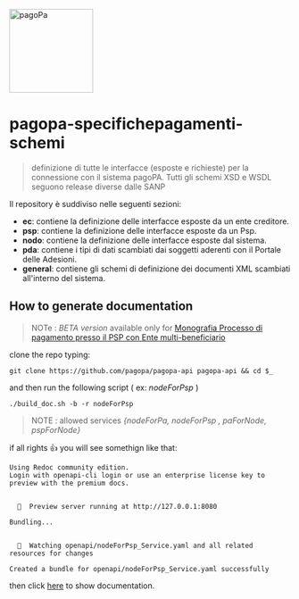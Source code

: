 <img width="150px"  src="https://www.cittametropolitana.genova.it/sites/default/files/siti-tematici/Logo%20PagoPA.jpg" title="pagoPa" alt="pagoPa"></a>
# pagopa-specifichepagamenti-schemi


> definizione di tutte le interfacce (esposte e richieste) per la connessione con il sistema pagoPA.
> Tutti gli schemi XSD e WSDL seguono release diverse dalle SANP

Il repository è suddiviso nelle seguenti sezioni:

* **ec**: contiene la definizione delle interfacce esposte da un ente creditore.
* **psp**: contiene la definizione delle interfacce esposte da un Psp.
* **nodo**: contiene la definizione delle interfacce esposte dal sistema.
* **pda**: contiene i tipi di dati scambiati dai soggetti aderenti con il Portale delle Adesioni.
* **general**: contiene gli schemi di definizione dei documenti XML scambiati all'interno del sistema.


## How to generate documentation 
> NOTe : _BETA version_ available only for [Monografia Processo di pagamento presso il PSP con Ente multi-beneficiario](https://docs.google.com/document/d/1qmQ12SfkhjJGss--d5mQwqrcMCb9pF4JHj-k8w8X9jM/view)


clone the repo typing:
```
git clone https://github.com/pagopa/pagopa-api pagopa-api && cd $_
```

and then run the following script ( ex: _nodeForPsp_ )
```
./build_doc.sh -b -r nodeForPsp
```
> NOTE : allowed services _{nodeForPa, nodeForPsp , paForNode, pspForNode}_

if all rights 👍 you will see somethign like that:
```
Using Redoc community edition.
Login with openapi-cli login or use an enterprise license key to preview with the premium docs.


  🔎  Preview server running at http://127.0.0.1:8080

Bundling...


  👀  Watching openapi/nodeForPsp_Service.yaml and all related resources for changes

Created a bundle for openapi/nodeForPsp_Service.yaml successfully
```

then click [here](http://127.0.0.1:8080) to show documentation.

